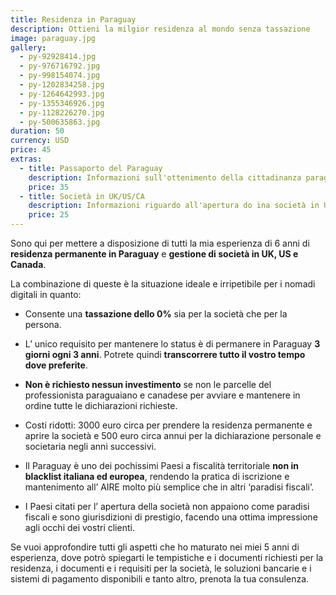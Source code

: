 ```yaml
---
title: Residenza in Paraguay
description: Ottieni la milgior residenza al mondo senza tassazione
image: paraguay.jpg
gallery:
  - py-92928414.jpg
  - py-976716792.jpg
  - py-998154074.jpg
  - py-1202834258.jpg
  - py-1264642993.jpg
  - py-1355346926.jpg
  - py-1128226270.jpg
  - py-500635863.jpg
duration: 50
currency: USD
price: 45
extras:
  - title: Passaporto del Paraguay
    description: Informazioni sull'ottenimento della cittadinanza paraguayana
    price: 35
  - title: Società in UK/US/CA
    description: Informazioni riguardo all'apertura do ina società in UK, US o CA compatibile con la residenza in Paraguay
    price: 25
---
```

Sono qui per mettere a disposizione di tutti la mia esperienza di 6 anni di **residenza permanente in Paraguay** e **gestione di società in UK, US e Canada**.

La combinazione di queste è la situazione ideale e irripetibile per i nomadi digitali in quanto:

- Consente una **tassazione dello 0%** sia per la società che per la persona.

- L’ unico requisito per mantenere lo status è di permanere in Paraguay **3 giorni ogni 3 anni**. Potrete quindi **transcorrere tutto il vostro tempo dove preferite**.

- **Non è richiesto nessun investimento** se non le parcelle del professionista paraguaiano e canadese per avviare e mantenere in ordine tutte le dichiarazioni richieste.

- Costi ridotti: 3000 euro circa per prendere la residenza permanente e aprire la società e 500 euro circa annui per la dichiarazione personale e societaria negli anni successivi.

- Il Paraguay è uno dei pochissimi Paesi a fiscalità territoriale **non in blacklist italiana ed europea**, rendendo la pratica di iscrizione e mantenimento all’ AIRE molto più semplice che in altri ‘paradisi fiscali’.

- I Paesi citati per l’ apertura della società non appaiono come paradisi fiscali e sono giurisdizioni di prestigio, facendo una ottima impressione agli occhi dei vostri clienti.

Se vuoi approfondire tutti gli aspetti che ho maturato nei miei 5 anni di esperienza, dove potrò spiegarti le tempistiche e i documenti richiesti per la residenza, i documenti e i requisiti per la società, le soluzioni bancarie e i sistemi di pagamento disponibili e tanto altro, prenota la tua consulenza.